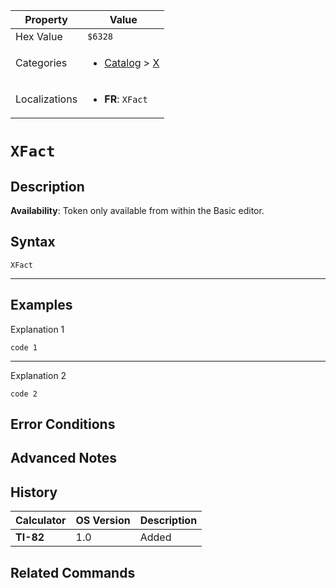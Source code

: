 | Property      | Value |
|---------------|-------|
| Hex Value     | `$6328`|
| Categories    | <ul><li>[Catalog](../categories/Catalog.md) > [X](../categories/Catalog.md#X)</li></ul> |
| Localizations | <ul><li><b>FR</b>: `XFact`</li></ul> |

# `XFact`

## Description



<b>Availability</b>: Token only available from within the Basic editor.

## Syntax
`XFact`

<hr>

## Examples

Explanation 1
```ti-basic
code 1
```
---
Explanation 2
```ti-basic
code 2
```

## Error Conditions


## Advanced Notes


## History
| Calculator | OS Version | Description |
|------------|------------|-------------|
| <b>TI-82</b> | 1.0 | Added

## Related Commands

    